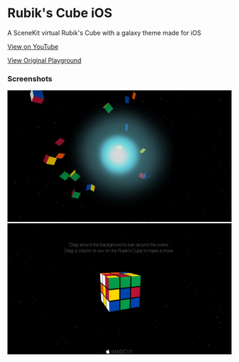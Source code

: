 # Rubik's Cube iOS 
A SceneKit virtual Rubik's Cube with a galaxy theme made for iOS 

[View on YouTube](https://youtu.be/XJAqi6bqZW4)

[View Original Playground](https://github.com/Nicholas714/WWDC-2017)

### Screenshots 
![Introdution Scene](Screenshots/Intro.jpg)
![Full View](Screenshots/Full.jpg) 
